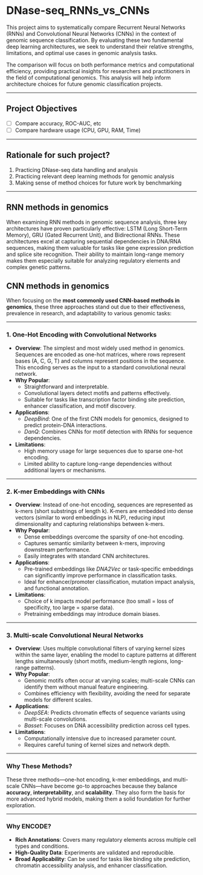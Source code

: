 # DNase-seq_RNNs_vs_CNNs



This project aims to systematically compare Recurrent Neural Networks (RNNs) and Convolutional Neural Networks (CNNs) in the context of genomic sequence classification. By evaluating these two fundamental deep learning architectures, we seek to understand their relative strengths, limitations, and optimal use cases in genomic analysis tasks.

The comparison will focus on both performance metrics and computational efficiency, providing practical insights for researchers and practitioners in the field of computational genomics. This analysis will help inform architecture choices for future genomic classification projects.

---

## Project Objectives

- [ ]  Compare accuracy, ROC-AUC, etc
- [ ]  Compare hardware usage (CPU, GPU, RAM, Time)

---

## Rationale for such project?

1. Practicing DNase-seq data handling and analysis
2. Practicing relevant deep learning methods for genomic analysis
3. Making sense of method choices for future work by benchmarking

---

## RNN methods in genomics

When examining RNN methods in genomic sequence analysis, three key architectures have proven particularly effective: LSTM (Long Short-Term Memory), GRU (Gated Recurrent Unit), and Bidirectional RNNs. These architectures excel at capturing sequential dependencies in DNA/RNA sequences, making them valuable for tasks like gene expression prediction and splice site recognition. Their ability to maintain long-range memory makes them especially suitable for analyzing regulatory elements and complex genetic patterns.

## CNN methods in genomics

When focusing on the **most commonly used CNN-based methods in genomics**, these three approaches stand out due to their effectiveness, prevalence in research, and adaptability to various genomic tasks:

---

### **1. One-Hot Encoding with Convolutional Networks**

- **Overview**: The simplest and most widely used method in genomics. Sequences are encoded as one-hot matrices, where rows represent bases (A, C, G, T) and columns represent positions in the sequence. This encoding serves as the input to a standard convolutional neural network.
- **Why Popular**:
    - Straightforward and interpretable.
    - Convolutional layers detect motifs and patterns effectively.
    - Suitable for tasks like transcription factor binding site prediction, enhancer classification, and motif discovery.
- **Applications**:
    - *DeepBind*: One of the first CNN models for genomics, designed to predict protein-DNA interactions.
    - *DanQ*: Combines CNNs for motif detection with RNNs for sequence dependencies.
- **Limitations**:
    - High memory usage for large sequences due to sparse one-hot encoding.
    - Limited ability to capture long-range dependencies without additional layers or mechanisms.

---

### **2. K-mer Embeddings with CNNs**

- **Overview**: Instead of one-hot encoding, sequences are represented as k-mers (short substrings of length k). K-mers are embedded into dense vectors (similar to word embeddings in NLP), reducing input dimensionality and capturing relationships between k-mers.
- **Why Popular**:
    - Dense embeddings overcome the sparsity of one-hot encoding.
    - Captures semantic similarity between k-mers, improving downstream performance.
    - Easily integrates with standard CNN architectures.
- **Applications**:
    - Pre-trained embeddings like *DNA2Vec* or task-specific embeddings can significantly improve performance in classification tasks.
    - Ideal for enhancer/promoter classification, mutation impact analysis, and functional annotation.
- **Limitations**:
    - Choice of k impacts model performance (too small = loss of specificity, too large = sparse data).
    - Pretraining embeddings may introduce domain biases.

---

### **3. Multi-scale Convolutional Neural Networks**

- **Overview**: Uses multiple convolutional filters of varying kernel sizes within the same layer, enabling the model to capture patterns at different lengths simultaneously (short motifs, medium-length regions, long-range patterns).
- **Why Popular**:
    - Genomic motifs often occur at varying scales; multi-scale CNNs can identify them without manual feature engineering.
    - Combines efficiency with flexibility, avoiding the need for separate models for different scales.
- **Applications**:
    - *DeepSEA*: Predicts chromatin effects of sequence variants using multi-scale convolutions.
    - *Basset*: Focuses on DNA accessibility prediction across cell types.
- **Limitations**:
    - Computationally intensive due to increased parameter count.
    - Requires careful tuning of kernel sizes and network depth.

---

### **Why These Methods?**

These three methods—one-hot encoding, k-mer embeddings, and multi-scale CNNs—have become go-to approaches because they balance **accuracy**, **interpretability**, and **scalability**. They also form the basis for more advanced hybrid models, making them a solid foundation for further exploration.

---

### **Why ENCODE?**

- **Rich Annotations**: Covers many regulatory elements across multiple cell types and conditions.
- **High-Quality Data**: Experiments are validated and reproducible.
- **Broad Applicability**: Can be used for tasks like binding site prediction, chromatin accessibility analysis, and enhancer classification.